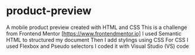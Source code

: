 # product-preview
A mobile product preview created with HTML and CSS
This is a challenge from Frontend Mentor [https://www.frontendmentor.io]
I used Semantic HTML to structured my document 
Then I add stylings using CSS
For CSS I used Flexbox and Pseudo selectors
I coded it with Visual Studio (VS) code
